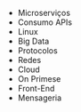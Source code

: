- Microserviços
- Consumo APIs
- Linux
- Big Data
- Protocolos
- Redes
- Cloud
- On Primese
- Front-End
- Mensageria
